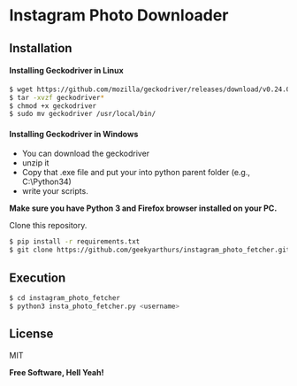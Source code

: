 # Instagram Photo Downloader

## Installation

#### Installing Geckodriver in Linux

```sh
$ wget https://github.com/mozilla/geckodriver/releases/download/v0.24.0/geckodriver-v0.24.0-linux64.tar.gz
$ tar -xvzf geckodriver*
$ chmod +x geckodriver
$ sudo mv geckodriver /usr/local/bin/
```
#### Installing Geckodriver in Windows

- You can download the geckodriver
- unzip it
- Copy that .exe file and put your into python parent folder (e.g., C:\Python34)
- write your scripts.

**Make sure you have Python 3 and Firefox browser installed on your PC.**

Clone this repository.



```sh
$ pip install -r requirements.txt
$ git clone https://github.com/geekyarthurs/instagram_photo_fetcher.git
```
## Execution

```sh
$ cd instagram_photo_fetcher
$ python3 insta_photo_fetcher.py <username>

```

License
----

MIT


**Free Software, Hell Yeah!**
